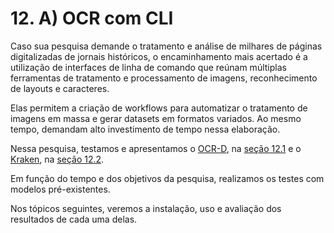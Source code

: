 # 12. A) OCR com CLI

Caso sua pesquisa demande o tratamento e análise de milhares de páginas digitalizadas de jornais históricos, o encaminhamento mais acertado é a utilização de interfaces de linha de comando que reúnam múltiplas ferramentas de tratamento e processamento de imagens, reconhecimento de layouts e caracteres.

Elas permitem a criação de workflows para automatizar o tratamento de imagens em massa e gerar datasets em formatos variados. Ao mesmo tempo, demandam alto investimento de tempo nessa elaboração.

Nessa pesquisa, testamos e apresentamos o [OCR-D](https://ocr-d.de/en/), na [seção 12.1](./sec121.md) e o [Kraken](https://kraken.re/4.3.0/index.html), na [seção 12.2](./sec122.ipynb).

Em função do tempo e dos objetivos da pesquisa, realizamos os testes com modelos pré-existentes.

Nos tópicos seguintes, veremos a instalação, uso e avaliação dos resultados de cada uma delas.